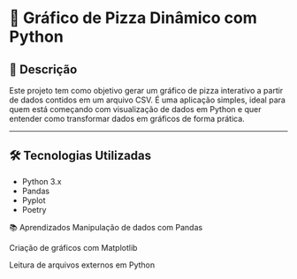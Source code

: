 # 🥧 Gráfico de Pizza Dinâmico com Python

## 📌 Descrição

Este projeto tem como objetivo gerar um gráfico de pizza interativo a partir de dados contidos em um arquivo CSV. É uma aplicação simples, ideal para quem está começando com visualização de dados em Python e quer entender como transformar dados em gráficos de forma prática.

---
## 🛠️ Tecnologias Utilizadas
- Python 3.x
- Pandas
- Pyplot 
- Poetry

📚 Aprendizados
Manipulação de dados com Pandas

Criação de gráficos com Matplotlib

Leitura de arquivos externos em Python
